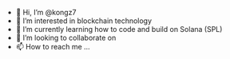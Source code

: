 - 👋 Hi, I’m @kongz7
- 👀 I’m interested in blockchain technology
- 🌱 I’m currently learning how to code and build on Solana (SPL)
- 💞️ I’m looking to collaborate on 
- 📫 How to reach me ...

<!---
kongz7/kongz7 is a ✨ special ✨ repository because its `README.md` (this file) appears on your GitHub profile.
You can click the Preview link to take a look at your changes.
--->
